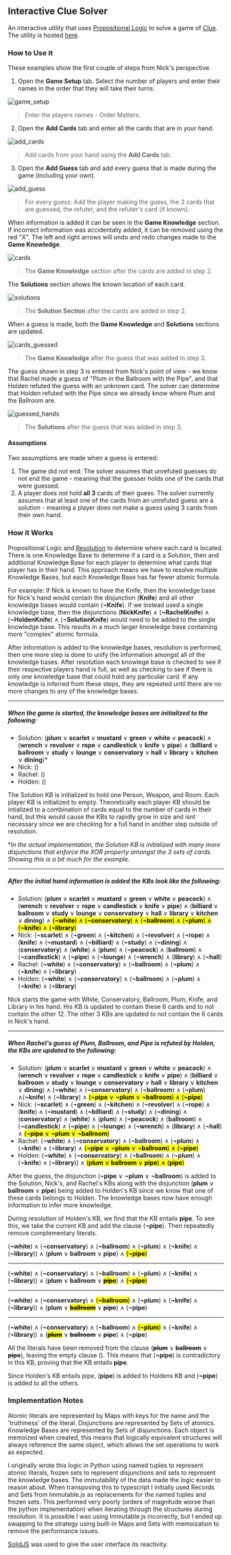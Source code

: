 ## Interactive Clue Solver
An interactive utility that uses [Propositional Logic](https://en.wikipedia.org/wiki/Propositional_calculus) to solve a game of [Clue](https://en.wikipedia.org/wiki/Cluedo).  The utility is hosted [here](https://nstagman.github.io/clue_solver/).

### How to Use it
These examples show the first couple of steps from Nick\'s perspective.

1. Open the **Game Setup** tab.  Select the number of players and enter their names in the order that they will take their turns.

![game_setup](https://github.com/user-attachments/assets/6ebdb7ff-cbe2-4177-97c3-bd87023f7a7e)

> Enter the players names - Order Matters.

2. Open the **Add Cards** tab and enter all the cards that are in your hand.

![add_cards](https://github.com/user-attachments/assets/f1bda6e1-fad0-4d3f-9dde-c35d1ba9811d)

> Add cards from your hand using the **Add Cards** tab.

3. Open the **Add Guess** tab and add every guess that is made during the game (including your own).

![add_guess](https://github.com/user-attachments/assets/9404e1b6-5dd3-4c0c-ade5-e7d21fbd9415)

> For every guess: Add the player making the guess, the 3 cards that are guessed, the refuter, and the refuter\'s card (if known).

When information is added it can be seen in the **Game Knowledge** section.  If incorrect information was accidentally added, it can be removed using the red "X".  The left and right arrows will undo and redo changes made to the **Game Knowledge**.

![cards](https://github.com/user-attachments/assets/fb299823-2735-46f7-b926-be0c048b02f3)

> The **Game Knowledge** section after the cards are added in step 2.

The **Solutions** section shows the known location of each card.

![solutions](https://github.com/user-attachments/assets/fe227f6c-7503-40bf-a499-c0d64b5ea30a)

> The **Solution Section** after the cards are added in step 2.

When a guess is made, both the **Game Knowledge** and **Solutions** sections are updated.

![cards_guessed](https://github.com/user-attachments/assets/841b39a8-51cd-4797-822f-898f440346dd)

> The **Game Knowledge** after the guess that was added in step 3.

The guess shown in step 3 is entered from Nick\'s point of view - we know that Rachel made a guess of "Plum in the Ballroom with the Pipe", and that Holden refuted the guess with an unknown card.  The solver can determine that Holden refuted with the Pipe since we already know where Plum and the Ballroom are.

![guessed_hands](https://github.com/user-attachments/assets/708145ef-5925-47fe-9e8b-020f3d817cd2)

> The **Solutions** after the guess that was added in step 3.


#### Assumptions
Two assumptions are made when a guess is entered:

1. The game did *not* end. The solver assumes that unrefuted guesses do not end the game - meaning that the guesser holds one of the cards that were guessed.
2. A player does *not* hold **all 3** cards of their guess. The solver currently assumes that at least one of the cards from an unrefuted guess are a solution - meaning a player does not make a guess using 3 cards from their own hand.


### How it Works
Propositional Logic and [Resolution](https://en.wikipedia.org/wiki/Resolution_%28logic%29) to determine where each card is located.  There is one Knowledge Base to determine if a card is a Solution, then and additional Knowledge Base for each player to determine what cards that player has in their hand.  This approach means we have to resolve multiple Knowledge Bases, but each Knowledge Base has far fewer atomic formula.

For example: If Nick is known to have the Knife, then the knowledge base for Nick\'s hand would contain the disjunction (**Knife**) and all other knowledge bases would contain (**&not;Knife**).   If we instead used a single knowledge base, then the disjunctions (**NickKnife**) &and; (**&not;RachelKnife**) &and; (**&not;HoldenKnife**) &and; (**&not;SolutionKnife**) would need to be added to the single knowledge base.  This results in a much larger knowledge base containing more "complex" atomic formula.

After information is added to the knowledge bases, resolution is performed, then one more step is done to unify the information amongst all of the knowledge bases.  After resolution each knowlege base is checked to see if their respective players hand is full, as well as checking to see if there is only *one* knowledge base that could hold any particular card.  If any knowledge is inferred from these steps, they are repeated until there are no more changes to any of the knowledge bases.

----
##### When the game is started, the knowledge bases are initialized to the following:

- Solution: (**plum** &or; **scarlet** &or; **mustard** &or; **green** &or; **white** &or; **peacock**) &and; (**wrench** &or; **revolver** &or; **rope** &or; **candlestick** &or; **knife** &or; **pipe**) &and; (**billiard** &or; **ballroom** &or; **study** &or; **lounge** &or; **conservatory** &or; **hall** &or; **library** &or; **kitchen** &or; **dining**)*
- Nick: ()
- Rachel: ()
- Holden: ()

The Solution KB is initialized to hold one Person, Weapon, and Room.  Each player KB is initialized to empty.  Theoretically each player KB should be intialized to a combination of cards equal to the number of cards in their hand, but this would cause the KBs to rapidly grow in size and isnt necessary since we are checking for a full hand in another step outside of resolution.

**In the actual implementation, the Solution KB is initialized with many more disjunctions that enforce the XOR property amongst the 3 sets of cards. Showing this is a bit much for the example.*

----
##### After the initial hand information is added the KBs look like the following:

- Solution: (**plum** &or; **scarlet** &or; **mustard** &or; **green** &or; **white** &or; **peacock**) &and; (**wrench** &or; **revolver** &or; **rope** &or; **candlestick** &or; **knife** &or; **pipe**) &and; (**billiard** &or; **ballroom** &or; **study** &or; **lounge** &or; **conservatory** &or; **hall** &or; **library** &or; **kitchen** &or; **dining**) &and; <mark>(**&not;white**) &and; (**&not;conservatory**) &and; (**&not;ballroom**) &and; (**&not;plum**) &and; (**&not;knife**) &and; (**&not;library**)</mark>
- Nick: (**&not;scarlet**) &and; (**&not;green**) &and; (**&not;kitchen**) &and; (**&not;revolver**) &and; (**&not;rope**) &and; (**knife**) &and; (**&not;mustard**) &and; (**&not;billiard**) &and; (**&not;study**) &and; (**&not;dining**) &and; (**conservatory**) &and; (**white**) &and; (**plum**) &and; (**&not;peacock**) &and; (**ballroom**) &and; (**&not;candlestick**) &and; (**&not;pipe**) &and; (**&not;lounge**) &and; (**&not;wrench**) &and; (**library**) &and; (**&not;hall**)
- Rachel: (**&not;white**) &and; (**&not;conservatory**) &and; (**&not;ballroom**) &and; (**&not;plum**) &and; (**&not;knife**) &and; (**&not;library**)
- Holden: (**&not;white**) &and; (**&not;conservatory**) &and; (**&not;ballroom**) &and; (**&not;plum**) &and; (**&not;knife**) &and; (**&not;library**)

Nick starts the game with White, Conservatory, Ballroom, Plum, Knife, and Library in his hand.  His KB is updated to contain these 6 cards and to not contain the other 12.  The other 3 KBs are updated to not contain the 6 cards in Nick\'s hand.

----
##### When Rachel\'s guess of Plum, Ballroom, and Pipe is refuted by Holden, the KBs are updated to the following:

- Solution: (**plum** &or; **scarlet** &or; **mustard** &or; **green** &or; **white** &or; **peacock**) &and; (**wrench** &or; **revolver** &or; **rope** &or; **candlestick** &or; **knife** &or; **pipe**) &and; (**billiard** &or; **ballroom** &or; **study** &or; **lounge** &or; **conservatory** &or; **hall** &or; **library** &or; **kitchen** &or; **dining**) &and; (**&not;white**) &and; (**&not;conservatory**) &and; (**&not;ballroom**) &and; (**&not;plum**) &and;(**&not;knife**) &and; (**&not;library**) &and; <mark>(**&not;pipe** &or; **&not;plum** &or; **&not;ballroom**) &and; (**&not;pipe**)</mark>
- Nick: (**&not;scarlet**) &and; (**&not;green**) &and; (**&not;kitchen**) &and; (**&not;revolver**) &and; (**&not;rope**) &and; (**knife**) &and; (**&not;mustard**) &and; (**&not;billiard**) &and; (**&not;study**) &and; (**&not;dining**) &and; (**conservatory**) &and; (**white**) &and; (**plum**) &and; (**&not;peacock**) &and; (**ballroom**) &and; (**&not;candlestick**) &and; (**&not;pipe**) &and; (**&not;lounge**) &and; (**&not;wrench**) &and; (**library**) &and; (**&not;hall**) &and; <mark>(**&not;pipe** &or; **&not;plum** &or; **&not;ballroom**)</mark>
- Rachel: (**&not;white**) &and; (**&not;conservatory**) &and; (**&not;ballroom**) &and; (**&not;plum**) &and; (**&not;knife**) &and; (**&not;library**) &and; <mark>(**&not;pipe** &or; **&not;plum** &or; **&not;ballroom**) &and; (**&not;pipe**)</mark>
- Holden: (**&not;white**) &and; (**&not;conservatory**) &and; (**&not;ballroom**) &and; (**&not;plum**) &and; (**&not;knife**) &and; (**&not;library**)) &and; <mark>(**plum** &or; **ballroom** &or; **pipe**) &and; (**pipe**)</mark>

After the guess, the disjunction (**&not;pipe** &or; **&not;plum** &or; **&not;ballroom**) is added to the Solution, Nick\'s, and Rachel\'s KBs along with the disjunction (**plum** &or; **ballroom** &or; **pipe**) being added to Holden\'s KB since we know that one of these cards belongs to Holden. The knowledge bases now have enough information to infer more knowledge.

During resolution of Holden\'s KB, we find that the KB entails **pipe**. To see this, we take the current KB and add the clause (**&not;pipe**).  Then repeatedly remove complementary literals.

(**&not;white**) &and; (**&not;conservatory**) &and; (**&not;ballroom**) &and; (**&not;plum**) &and; (**&not;knife**) &and; (**&not;library**)) &and; (**plum** &or; **ballroom** &or; **pipe**) &and; <mark>(**&not;pipe**)</mark>

---
(**&not;white**) &and; (**&not;conservatory**) &and; (**&not;ballroom**) &and; (**&not;plum**) &and; (**&not;knife**) &and; (**&not;library**)) &and; (**plum** &or; **ballroom** &or; <mark><s>**pipe**</s></mark>) &and; <mark>(**&not;pipe**)</mark>

---
(**&not;white**) &and; (**&not;conservatory**) &and; <mark>(**&not;ballroom**)</mark> &and; (**&not;plum**) &and; (**&not;knife**) &and; (**&not;library**)) &and; (**plum** &or; <mark><s>**ballroom**</s></mark> &or; <s>**pipe**</s>) &and; (**&not;pipe**)

---
(**&not;white**) &and; (**&not;conservatory**) &and; (**&not;ballroom**) &and; <mark>(**&not;plum**)</mark> &and; (**&not;knife**) &and; (**&not;library**)) &and; (<mark><s>**plum**</s></mark> &or; <s>**ballroom**</s> &or; <s>**pipe**</s>) &and; (**&not;pipe**)

All the literals have been removed from the clause (<s>**plum**</s> &or; <s>**ballroom**</s> &or; <s>**pipe**</s>), leaving the empty clause ().  This means that (**&not;pipe**) is contradictory in this KB, proving that the KB entails **pipe**. 

Since Holden\'s KB entails pipe, (**pipe**) is added to Holdens KB and (**&not;pipe**) is added to all the others.


### Implementation Notes

Atomic literals are represented by Maps with keys for the name and the 'truthiness' of the literal.  Disjunctions are represented by Sets of atomics.  Knowledge Bases are represented by Sets of disjunctions.  Each object is memoized when created, this means that logically equivalent structures will always reference the same object, which allows the set operations to work as expected.

I originally wrote this logic in Python using named tuples to represent atomic literals, frozen sets to represent disjunctions and sets to represent the knowledge bases.  The immutability of the data made the logic easier to reason about.  When transposing this to typescript I initially used Records and Sets from Immutable.js as replacements for the named tuples and frozen sets.  This performed very poorly (orders of magnitude worse than the python implementation) when iterating through the structures during resolution. It is possible I was using Immutable.js incorrectly, but I ended up swapping to the strategy using built-in Maps and Sets with memoization to remove the performance issues.

[SolidJS](https://www.solidjs.com/) was used to give the user interface its reactivity.
